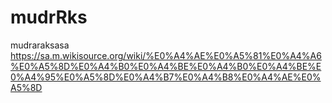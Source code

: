 
# mudrRks
mudraraksasa
https://sa.m.wikisource.org/wiki/%E0%A4%AE%E0%A5%81%E0%A4%A6%E0%A5%8D%E0%A4%B0%E0%A4%BE%E0%A4%B0%E0%A4%BE%E0%A4%95%E0%A5%8D%E0%A4%B7%E0%A4%B8%E0%A4%AE%E0%A5%8D


